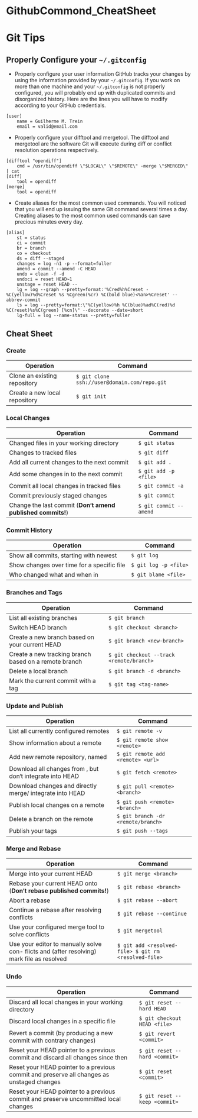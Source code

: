 # GithubCommond_CheatSheet

# Git Tips

## Properly Configure your `~/.gitconfig`

- Properly configure your user information
GitHub tracks your changes by using the information provided by your `~/.gitconfig`. If you work on more than one machine and your `~/.gitconfig` is not properly configured, you will probably end up with duplicated commits and disorganized history. Here are the lines you will have to modify according to your GitHub credentials.

```
[user]
	name = Guilherme M. Trein
	email = valid@email.com
```

- Properly configure your difftool and mergetool.
The difftool and mergetool are the software Git will execute during diff or conflict resolution operations respectively.
```
[difftool "opendiff"]
	cmd = /usr/bin/opendiff \"$LOCAL\" \"$REMOTE\" -merge \"$MERGED\" | cat
[diff]
	tool = opendiff
[merge]
	tool = opendiff
```

- Create aliases for the most common used commands. You will noticed that you will end up issuing the same Git command several times a day. Creating aliases to the most common used commands can save precious minutes every day.
```
[alias]
	st = status
	ci = commit
	br = branch
	co = checkout
	ds = diff --staged
	changes = log -n1 -p --format=fuller
	amend = commit --amend -C HEAD
	undo = clean -f -d
	undoci = reset HEAD~1
	unstage = reset HEAD --
	lg = log --graph --pretty=format:'%Cred%h%Creset -%C(yellow)%d%Creset %s %Cgreen(%cr) %C(bold blue)<%an>%Creset' --abbrev-commit
	ls = log --pretty=format:\"%C(yellow)%h %C(blue)%ad%C(red)%d %C(reset)%s%C(green) [%cn]\" --decorate --date=short
	lg-full = log --name-status --pretty=fuller
```

## Cheat Sheet

### Create


| Operation                                      | Command                    |
|------------------------------------------------|----------------------------|
| Clone an existing repository  | `$ git clone ssh://user@domain.com/repo.git`|
| Create a new local repository | `$ git init`                                |

### Local Changes

| Operation                                      | Command                    |
|------------------------------------------------|----------------------------|
| Changed files in your working directory | `$ git status` |
| Changes to tracked files | `$ git diff` |
| Add all current changes to the next commit | `$ git add .` |
| Add some changes in <file> to the next commit | `$ git add -p <file>` |
| Commit all local changes in tracked files | `$ git commit -a` |
| Commit previously staged changes | `$ git commit` |
| Change the last commit (__Don‘t amend published commits!__) | `$ git commit --amend` |

### Commit History

| Operation                                      | Command                    |
|------------------------------------------------|----------------------------|
| Show all commits, starting with newest | `$ git log` |
| Show changes over time for a specific file | `$ git log -p <file>` |
| Who changed what and when in <file> | `$ git blame <file>` |

### Branches and Tags

| Operation                                      | Command                    |
|------------------------------------------------|----------------------------|
| List all existing branches | `$ git branch` |
| Switch HEAD branch | `$ git checkout <branch>` |
| Create a new branch based on your current HEAD | `$ git branch <new-branch>` |
| Create a new tracking branch based on a remote branch | `$ git checkout --track <remote/branch>` |
| Delete a local branch | `$ git branch -d <branch>` |
| Mark the current commit with a tag | `$ git tag <tag-name>` |

### Update and Publish

| Operation                                      | Command                    |
|------------------------------------------------|----------------------------|
| List all currently configured remotes | `$ git remote -v` |
| Show information about a remote | `$ git remote show <remote>` |
| Add new remote repository, named <remote> | `$ git remote add <remote> <url>` |
| Download all changes from <remote>, but don‘t integrate into HEAD | `$ git fetch <remote>` |
| Download changes and directly merge/ integrate into HEAD | `$ git pull <remote> <branch>` |
| Publish local changes on a remote | `$ git push <remote> <branch>` |
| Delete a branch on the remote | `$ git branch -dr <remote/branch>` |
| Publish your tags | `$ git push --tags` |

### Merge and Rebase

| Operation                                      | Command                    |
|------------------------------------------------|----------------------------|
| Merge <branch> into your current HEAD | `$ git merge <branch>` |
| Rebase your current HEAD onto <branch> (__Don‘t rebase published commits!__) | `$ git rebase <branch>` |
| Abort a rebase | `$ git rebase --abort` |
| Continue a rebase after resolving conflicts | `$ git rebase --continue` |
| Use your configured merge tool to solve conflicts | `$ git mergetool` |
| Use your editor to manually solve con- flicts and (after resolving) mark file as resolved | `$ git add <resolved-file> $ git rm <resolved-file>` |

### Undo

| Operation                                      | Command                    |
|------------------------------------------------|----------------------------|
| Discard all local changes in your working directory | `$ git reset --hard HEAD` |
| Discard local changes in a specific file | `$ git checkout HEAD <file>` |
| Revert a commit (by producing a new commit with contrary changes) | `$ git revert <commit>` |
| Reset your HEAD pointer to a previous commit and discard all changes since then | `$ git reset --hard <commit>` |
| Reset your HEAD pointer to a previous commit and preserve all changes as unstaged changes | `$ git reset <commit>` |
| Reset your HEAD pointer to a previous commit and preserve uncommitted local changes | `$ git reset --keep <commit>` |

